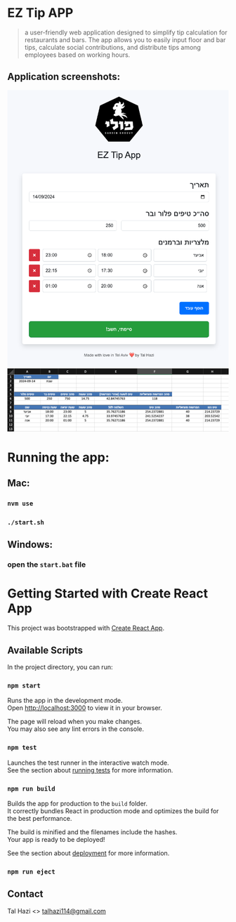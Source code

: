 # EZ Tip APP

> a user-friendly web application designed to simplify tip calculation for restaurants and bars. The app allows you to easily input floor and bar tips, calculate social contributions, and distribute tips among employees based on working hours.

## Application screenshots:

![Home screenshot][home-screenshot]
![Excel screenshot][excel-screenshot]

# Running the app:
## Mac:
### `nvm use`
### `./start.sh`

## Windows:
### open the `start.bat` file



# Getting Started with Create React App

This project was bootstrapped with [Create React App](https://github.com/facebook/create-react-app).

## Available Scripts

In the project directory, you can run:

### `npm start`

Runs the app in the development mode.\
Open [http://localhost:3000](http://localhost:3000) to view it in your browser.

The page will reload when you make changes.\
You may also see any lint errors in the console.

### `npm test`

Launches the test runner in the interactive watch mode.\
See the section about [running tests](https://facebook.github.io/create-react-app/docs/running-tests) for more information.

### `npm run build`

Builds the app for production to the `build` folder.\
It correctly bundles React in production mode and optimizes the build for the best performance.

The build is minified and the filenames include the hashes.\
Your app is ready to be deployed!

See the section about [deployment](https://facebook.github.io/create-react-app/docs/deployment) for more information.

### `npm run eject`

## Contact

Tal Hazi <> [talhazi114@gmail.com](mailto:talhazi114@gmail.com)

[home-screenshot]: ./public/ez-tip-demo-1.png
[excel-screenshot]: ./public/ez-tip-demo-2.png
